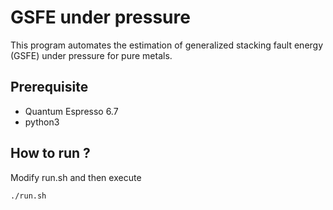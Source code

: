 # GSFE under pressure

This program automates the estimation of generalized stacking fault energy (GSFE) under pressure for pure metals. 

## Prerequisite
* Quantum Espresso 6.7
* python3

## How to run ?
Modify run.sh and then execute

<code>./run.sh</code>


